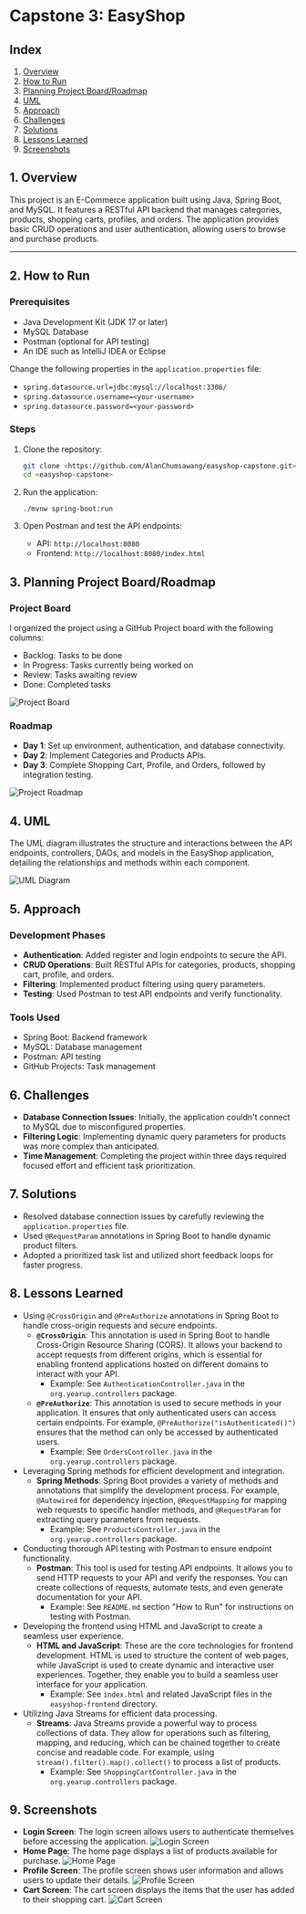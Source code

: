 # Capstone 3: EasyShop

## Index
1. [Overview](#1-overview)
2. [How to Run](#2-how-to-run)
3. [Planning Project Board/Roadmap](#3-planning-project-boardroadmap)
4. [UML](#4-uml)
5. [Approach](#5-approach)
6. [Challenges](#6-challenges)
7. [Solutions](#7-solutions)
8. [Lessons Learned](#8-lessons-learned)
9. [Screenshots](#9-screenshots)

## 1. Overview
This project is an E-Commerce application built using Java, Spring Boot, and MySQL. It features a RESTful API backend
that manages categories, products, shopping carts, profiles, and orders. The application provides basic CRUD operations
and user authentication, allowing users to browse and purchase products.

---

## 2. How to Run

### Prerequisites
- Java Development Kit (JDK 17 or later)
- MySQL Database
- Postman (optional for API testing)
- An IDE such as IntelliJ IDEA or Eclipse

Change the following properties in the `application.properties` file:
- `spring.datasource.url=jdbc:mysql://localhost:3306/`
- `spring.datasource.username=<your-username>`
- `spring.datasource.password=<your-password>`

### Steps
1. Clone the repository:
   ```bash
   git clone <https://github.com/AlanChumsawang/easyshop-capstone.git>
   cd <easyshop-capstone>
   ```

2. Run the application:
   ```bash
   ./mvnw spring-boot:run
   ```

3. Open Postman and test the API endpoints:
    - API: `http://localhost:8080`
    - Frontend: `http://localhost:8080/index.html`

## 3. Planning Project Board/Roadmap

### Project Board
I organized the project using a GitHub Project board with the following columns:
- Backlog: Tasks to be done
- In Progress: Tasks currently being worked on
- Review: Tasks awaiting review
- Done: Completed tasks

![Project Board](./images/project-board.png)

### Roadmap
- **Day 1**: Set up environment, authentication, and database connectivity.
- **Day 2**: Implement Categories and Products APIs.
- **Day 3**: Complete Shopping Cart, Profile, and Orders, followed by integration testing.

![Project Roadmap](./images/project-roadmap.png)

## 4. UML
The UML diagram illustrates the structure and interactions between the API endpoints, controllers, DAOs, and models in
the EasyShop application, detailing the relationships and methods within each component.

![UML Diagram](./images/UML.png)

## 5. Approach

### Development Phases
- **Authentication**: Added register and login endpoints to secure the API.
- **CRUD Operations**: Built RESTful APIs for categories, products, shopping cart, profile, and orders.
- **Filtering**: Implemented product filtering using query parameters.
- **Testing**: Used Postman to test API endpoints and verify functionality.

### Tools Used
- Spring Boot: Backend framework
- MySQL: Database management
- Postman: API testing
- GitHub Projects: Task management

## 6. Challenges
- **Database Connection Issues**: Initially, the application couldn't connect to MySQL due to misconfigured properties.
- **Filtering Logic**: Implementing dynamic query parameters for products was more complex than anticipated.
- **Time Management**: Completing the project within three days required focused effort and efficient task prioritization.

## 7. Solutions
- Resolved database connection issues by carefully reviewing the `application.properties` file.
- Used `@RequestParam` annotations in Spring Boot to handle dynamic product filters.
- Adopted a prioritized task list and utilized short feedback loops for faster progress.

## 8. Lessons Learned
- Using `@CrossOrigin` and `@PreAuthorize` annotations in Spring Boot to handle cross-origin requests and secure endpoints.
    - **`@CrossOrigin`**: This annotation is used in Spring Boot to handle Cross-Origin Resource Sharing (CORS). It allows your backend to accept requests from different origins, which is essential for enabling frontend applications hosted on different domains to interact with your API.
        - Example: See `AuthenticationController.java` in the `org.yearup.controllers` package.
    - **`@PreAuthorize`**: This annotation is used to secure methods in your application. It ensures that only authenticated users can access certain endpoints. For example, `@PreAuthorize("isAuthenticated()")` ensures that the method can only be accessed by authenticated users.
        - Example: See `OrdersController.java` in the `org.yearup.controllers` package.
- Leveraging Spring methods for efficient development and integration.
    - **Spring Methods**: Spring Boot provides a variety of methods and annotations that simplify the development process. For example, `@Autowired` for dependency injection, `@RequestMapping` for mapping web requests to specific handler methods, and `@RequestParam` for extracting query parameters from requests.
        - Example: See `ProductsController.java` in the `org.yearup.controllers` package.
- Conducting thorough API testing with Postman to ensure endpoint functionality.
    - **Postman**: This tool is used for testing API endpoints. It allows you to send HTTP requests to your API and verify the responses. You can create collections of requests, automate tests, and even generate documentation for your API.
        - Example: See `README.md` section "How to Run" for instructions on testing with Postman.
- Developing the frontend using HTML and JavaScript to create a seamless user experience.
    - **HTML and JavaScript**: These are the core technologies for frontend development. HTML is used to structure the content of web pages, while JavaScript is used to create dynamic and interactive user experiences. Together, they enable you to build a seamless user interface for your application.
        - Example: See `index.html` and related JavaScript files in the `easyshop-frontend` directory.
- Utilizing Java Streams for efficient data processing.
    - **Streams**: Java Streams provide a powerful way to process collections of data. They allow for operations such as filtering, mapping, and reducing, which can be chained together to create concise and readable code. For example, using `stream().filter().map().collect()` to process a list of products.
        - Example: See `ShoppingCartController.java` in the `org.yearup.controllers` package.

## 9. Screenshots
- **Login Screen**: The login screen allows users to authenticate themselves before accessing the application.
  ![Login Screen](./images/login-screen.png)
- **Home Page**: The home page displays a list of products available for purchase.
  ![Home Page](./images/home-page.png)
- **Profile Screen**: The profile screen shows user information and allows users to update their details.
  ![Profile Screen](./images/profile-screen.png)
- **Cart Screen**: The cart screen displays the items that the user has added to their shopping cart.
  ![Cart Screen](./images/cart-screen.png)
```
